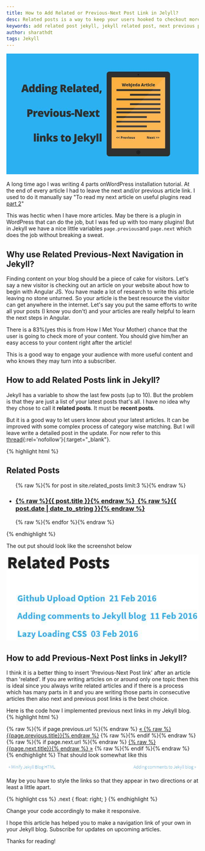 ```yaml
---
title: How to Add Related or Previous-Next Post Link in Jelyll?
desc: Related posts is a way to keep your users hooked to checkout more content from your website. If they like your current article, then there is a good chance that they would like to browse more of your site. Add a related post or add next previous link to Jekyll articles using this method. 
keywords: add related post jekyll, jekyll related post, next previous post jekyll
author: sharathdt
tags: Jekyll
---
```


<img alt="How to Add Related or Previous-Next Post Link in Jelyll" title="next pervious post jekyll" itemprop="thumbnailUrl" src="/images/adding-related-previous-next-link-to-jekyll.jpg">

<i class="fa fa-quote-left fa-3x fa-pull-left fa-border"></i>A long time ago I was writing 4 parts onWordPress installation tutorial. At the end of every article I had to leave the next and/or previous article link. I used to do it manually say "To read my next article on useful plugins read [part 2]()" 

This was hectic when I have more articles. May be there is a plugin in WordPress that can do the job, but I was fed up with too many plugins! But in Jekyll we have a nice little variables ```page.previous```and ```page.next``` which does the job without breaking a sweat.

## Why use Related Previous-Next Navigation in Jekyll?

Finding content on your blog should be a piece of cake for visitors. Let's say a new visitor is checking out an article on your website about how to begin with Angular JS. You have made a lot of research to write this article leaving no stone unturned. So your article is the best resource the visitor can get anywhere in the internet. Let's say you put the same efforts to write all your posts (I know you don't) and your articles are really helpful to learn the next steps in Angular.

There is a 83%(yes this is from How I Met Your Mother) chance that the user is going to check more of your content. You should give him/her an easy access to your content right after the article!

This is a good way to engage your audience with more useful content and who knows they may turn into a subscriber.

## How to add Related Posts link in Jekyll?
Jekyll has a variable to show the last few posts (up to 10). But the problem is that they are just a list of your latest posts that's all. I have no idea why they chose to call it **related posts**. It must be **recent posts**.

But it is a good way to let users know about your latest articles. It can be improved with some complex process of category wise matching. But I will leave write a detailed post in the update. For now refer to this [thread](http://stackoverflow.com/questions/10906574/filter-site-related-posts-in-jekyll){:rel='nofollow'}{:target="_blank"}.

{% highlight html %}
<div class="related">
          <h2>Related Posts</h2>
          <ul>
            {% raw %}{% for post in site.related_posts limit:3 %}{% endraw %}
              <a href="{% raw %}{{ post.url }}{% endraw %}">
                  <li>
                  <h3>{% raw %}{{ post.title }}{% endraw %}&nbsp;&nbsp;{% raw %}{{ post.date | date_to_string }}{% endraw %}</h3>
                  </li>
              </a>
            {% raw %}{% endfor %}{% endraw %}
          </ul>
</div>
{% endhighlight %}

The out put should look like the screenshot below

![Related posts jekyll](/images/related-posts-jekyll.jpg)


## How to add Previous-Next Post links in Jekyll?

I think it is a better thing to insert 'Previous-Next Post link' after an article than 'related'. If you are writing articles on or around only one topic then this is ideal since you always write related articles and if there is a process which has many parts in it and you are writing those parts in consecutive articles then also next and previous post links is the best choice.

Here is the code how I implemented previous next links in my Jekyll blog.
{% highlight html %}
<div class="Previous-next">
  {% raw %}{% if page.previous.url %}{% endraw %}
    <a class="previous" href="{% raw %}{{page.previous.url}}{% endraw %}">&laquo; {% raw %}{{page.previous.title}}{% endraw %}</a>
  {% raw %}{% endif %}{% endraw %}
  {% raw %}{% if page.next.url %}{% endraw %}
    <a class="next" href="{% raw %}{{page.next.url}}{% endraw %}">{% raw %}{{page.next.title}}{% endraw %} &raquo;</a>
  {% raw %}{% endif %}{% endraw %}
</div>
{% endhighlight %}
That should look somewhat like this

![Related Previous-Next Navigation in Jekyll](/images/how-to-add-related-next-previous-post-to-jekyll.jpg)

May be you have to style the links so that they appear in two directions or at least a little apart.

{% highlight css %}
    .next {
        float: right;
    }
{% endhighlight %}

Change your code accordingly to make it responsive.

I hope this article has helped you to make a navigation link of your own in your Jekyll blog. Subscribe for updates on upcoming articles.

Thanks for reading!